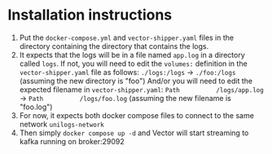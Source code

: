 # Installation instructions

1. Put the `docker-compose.yml` and `vector-shipper.yaml` files in the directory
   containing the directory that contains the logs.
2. It expects that the logs will be in a file named `app.log` in a directory
   called `logs`. If not, you will need to edit the `volumes:` definition in
   the `vector-shipper.yaml` file as follows:
   `./logs:/logs` -> `./foo:/logs` (assuming the new directory is "foo")
   And/or you will need to edit the expected filename in `vector-shipper.yaml`:
   `Path          /logs/app.log` -> `Path          /logs/foo.log` (assuming the
   new filename is "foo.log")
3. For now, it expects both docker compose files to connect to the same network `unilogs-network`
4. Then simply `docker compose up -d` and Vector will start streaming to
   kafka running on broker:29092 
